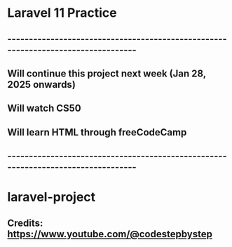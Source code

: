 # Laravel 11 Practice

## ---------------------------------------------------------------------------------

## Will continue this project next week (Jan 28, 2025 onwards)

## Will watch CS50

## Will learn HTML through freeCodeCamp

## ---------------------------------------------------------------------------------

# laravel-project
## Credits: https://www.youtube.com/@codestepbystep
